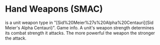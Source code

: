 # Hand Weapons (SMAC)

 is a unit weapon type in "[Sid%20Meier%27s%20Alpha%20Centauri](Sid Meier's Alpha Centauri)".
Game info.
A unit's weapon strength determines its combat strength it attacks. The more powerful the weapon the stronger the attack.